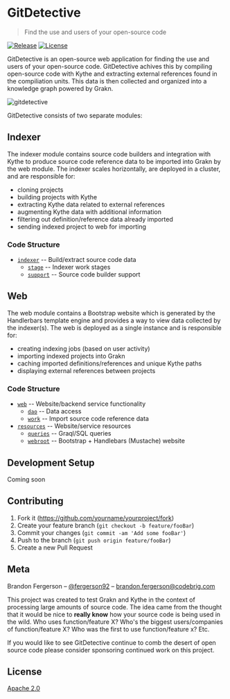 # GitDetective
> Find the use and users of your open-source code

[![Release](https://img.shields.io/github/release/CodeBrig/GitDetective.svg)](https://github.com/CodeBrig/GitDetective/releases/latest)
[![License](https://img.shields.io/badge/License-Apache%202.0-blue.svg)](https://opensource.org/licenses/Apache-2.0)

GitDetective is an open-source web application for finding the use and users of your open-source code.
GitDetective achives this by compiling open-source code with Kythe and extracting external references found in the compiliation units. This data is then collected and organized into a knowledge graph powered by Grakn.

![gitdetective](https://i.imgur.com/4YGxC6V.png)

GitDetective consists of two separate modules:

## Indexer

The indexer module contains source code builders and integration with Kythe to produce source code reference data to be imported into Grakn by the web module. The indexer scales horizontally, are deployed in a cluster, and are responsible for:
- cloning projects
- building projects with Kythe
- extracting Kythe data related to external references
- augmenting Kythe data with additional information
- filtering out definition/reference data already imported
- sending indexed project to web for importing

### Code Structure

- [`indexer`](https://github.com/CodeBrig/GitDetective/tree/master/indexer/src/main/groovy/io/gitdetective/indexer) -- Build/extract source code data
  - [`stage`](https://github.com/CodeBrig/GitDetective/tree/master/indexer/src/main/groovy/io/gitdetective/indexer/stage) -- Indexer work stages
  - [`support`](https://github.com/CodeBrig/GitDetective/tree/master/indexer/src/main/groovy/io/gitdetective/indexer/support) -- Source code builder support

## Web

The web module contains a Bootstrap website which is generated by the Handlerbars template engine and provides a way to view data collected by the indexer(s). The web is deployed as a single instance and is responsible for:
- creating indexing jobs (based on user activity)
- importing indexed projects into Grakn
- caching imported definitions/references and unique Kythe paths
- displaying external references between projects

### Code Structure

- [`web`](https://github.com/CodeBrig/GitDetective/tree/master/web/src/main/groovy/io/gitdetective/web) -- Website/backend service functionality
  - [`dao`](https://github.com/CodeBrig/GitDetective/tree/master/web/src/main/groovy/io/gitdetective/web/dao) -- Data access
  - [`work`](https://github.com/CodeBrig/GitDetective/tree/master/web/src/main/groovy/io/gitdetective/web/work) -- Import source code reference data
- [`resources`](https://github.com/CodeBrig/GitDetective/tree/master/web/src/main/resources) -- Website/service resources
  - [`queries`](https://github.com/CodeBrig/GitDetective/tree/master/web/src/main/resources/queries) -- Graql/SQL queries
  - [`webroot`](https://github.com/CodeBrig/GitDetective/tree/master/web/src/main/resources/webroot) -- Bootstrap + Handlebars (Mustache) website

## Development Setup

Coming soon

## Contributing

1. Fork it (<https://github.com/yourname/yourproject/fork>)
2. Create your feature branch (`git checkout -b feature/fooBar`)
3. Commit your changes (`git commit -am 'Add some fooBar'`)
4. Push to the branch (`git push origin feature/fooBar`)
5. Create a new Pull Request

## Meta

Brandon Fergerson – [@fergerson92](https://twitter.com/fergerson92) – brandon.fergerson@codebrig.com

This project was created to test Grakn and Kythe in the context of processing large amounts of source code.
The idea came from the thought that it would be nice to **really know** how your source code is being used in the wild. Who uses function/feature X? Who's the biggest users/companies of function/feature X? Who was the first to use function/feature x? Etc.


If you would like to see GitDetective continue to comb the desert of open source code please consider sponsoring continued work on this project.

## License
[Apache 2.0](https://github.com/CodeBrig/GitDetective/LICENSE)
